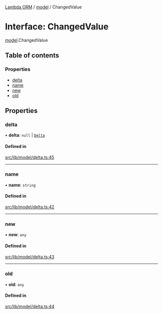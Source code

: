 [Lambda ORM](../README.md) / [model](../modules/model.md) / ChangedValue

# Interface: ChangedValue

[model](../modules/model.md).ChangedValue

## Table of contents

### Properties

- [delta](model.ChangedValue.md#delta)
- [name](model.ChangedValue.md#name)
- [new](model.ChangedValue.md#new)
- [old](model.ChangedValue.md#old)

## Properties

### delta

• **delta**: ``null`` \| [`Delta`](../classes/model.Delta.md)

#### Defined in

[src/lib/model/delta.ts:45](https://github.com/FlavioLionelRita/lambda-orm/blob/36f1fb3/src/lib/model/delta.ts#L45)

___

### name

• **name**: `string`

#### Defined in

[src/lib/model/delta.ts:42](https://github.com/FlavioLionelRita/lambda-orm/blob/36f1fb3/src/lib/model/delta.ts#L42)

___

### new

• **new**: `any`

#### Defined in

[src/lib/model/delta.ts:43](https://github.com/FlavioLionelRita/lambda-orm/blob/36f1fb3/src/lib/model/delta.ts#L43)

___

### old

• **old**: `any`

#### Defined in

[src/lib/model/delta.ts:44](https://github.com/FlavioLionelRita/lambda-orm/blob/36f1fb3/src/lib/model/delta.ts#L44)
